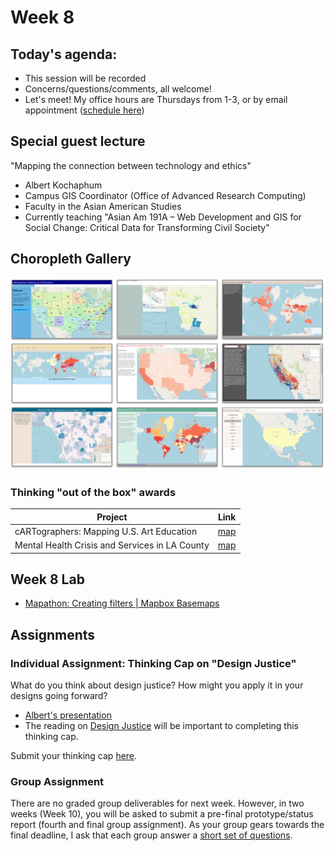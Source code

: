 # Week 8

## Today's agenda:

- This session will be recorded
- Concerns/questions/comments, all welcome!
- Let's meet! My office hours are Thursdays from 1-3, or by email appointment ([schedule here](https://calendly.com/yohda/officehours))

## Special guest lecture

"Mapping the connection between technology and ethics"
- Albert Kochaphum
- Campus GIS Coordinator (Office of Advanced Research Computing)
- Faculty in the Asian American Studies
- Currently teaching "Asian Am 191A – Web Development and GIS for Social Change: Critical Data for Transforming Civil Society"


## Choropleth Gallery
<img src="images/choropleths.png">

### Thinking "out of the box" awards

Project | Link
--- | ---
cARTographers: Mapping U.S. Art Education | [map](https://kaicolorado.github.io/DH151-Group/index.html)
Mental Health Crisis and Services in LA County | [map](https://frida-barragan.github.io/DH151/joindata/index.html)

## Week 8 Lab
- [Mapathon: Creating filters | Mapbox Basemaps](Lab)

## Assignments

### Individual Assignment: Thinking Cap on "Design Justice"

What do you think about design justice? How might you apply it in your designs going forward?

- [Albert's presentation](AA191_S_Yoh_Guest_Lecture.pdf)
- The reading on [Design Justice](https://github.com/albertkun/21S-ASIAAM-191A/blob/main/Week_6/Materials/Design_Justice.pdf) will be important to completing this thinking cap.

Submit your thinking cap [here](https://github.com/yohman/21S-DH151/discussions/65).

### Group Assignment

There are no graded group deliverables for next week. However, in two weeks (Week 10), you will be asked to submit a pre-final prototype/status report (fourth and final group assignment). As your group gears towards the final deadline, I ask that each group answer a [short set of questions](https://github.com/yohman/21S-DH151/discussions/66).